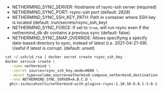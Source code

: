 * NETHERMIND_SYNC_SERVER: Hostname of rsync-ssh server (required)
* NETHERMIND_SYNC_PORT: rsync-ssh port (default: 2828)
* NETHERMIND_SYNC_SSH_KEY_PATH: Path in container where SSH key is located (default: /run/secrets/rsync_ssh_key)
* NETHERMIND_SYNC_FORCE: If set to `true`, will run rsync even if the nethermind_db dir contains a previous sync (default: false)
* NETHERMIND_SYNC_SNAP_OVERRIDE: Allows specifying a specify date-based directory to sync, instead of latest (i.e. 2021-04-21-09). Useful if latest is corrupt. (default: unset)

```bash
cat ~/.ssh/id_rsa | docker secret create rsync_ssh_key -
docker service create \
  --name nethermind \
  --secret source=rsync_ssh_key,mode=0600 \
  --mount type=volume,source=nethermind-compose_nethermind,destination=/nethermind/nethermind_db \
  --env NETHERMIND_SYNC_SERVER=A.B.C.D \
  ghcr.io/micahzoltu/nethermind-with-plugins-rsync:1.10.56-6.0.1-3.0.1-1
```
